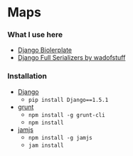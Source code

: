 Maps
====

### What I use here

* [Django Biolerplate](https://github.com/martinogden/django-boilerplate)
* [Django Full Serializers by wadofstuff](https://code.google.com/p/wadofstuff/wiki/DjangoFullSerializers)

### Installation

* [Django](https://www.djangoproject.com/download/)
    * `pip install Django==1.5.1`
* [grunt](http://gruntjs.com/getting-started)
    * `npm install -g grunt-cli`
    * `npm install`
* [jamjs](http://jamjs.org)
    * `npm install -g jamjs`
    * `jam install`